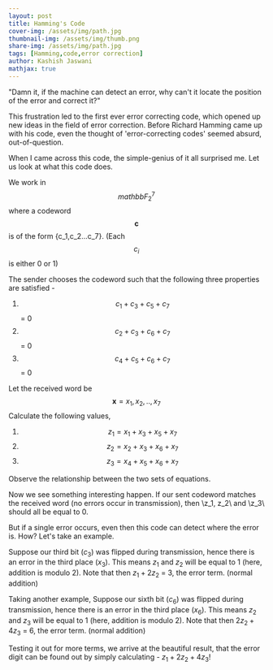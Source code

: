 ```yaml
---
layout: post
title: Hamming's Code
cover-img: /assets/img/path.jpg
thumbnail-img: /assets/img/thumb.png
share-img: /assets/img/path.jpg
tags: [Hamming,code,error correction]
author: Kashish Jaswani
mathjax: true
---
```

"Damn it, if the machine can detect an error, why can't it locate the position of the error and correct it?"

This frustration led to the first ever error correcting code, which opened up new ideas in the field of error correction.
Before Richard Hamming came up with his code, even the thought of 'error-correcting codes' seemed absurd, out-of-question. 

When I came across this code, the simple-genius of it all surprised me. Let us look at what this code does.

We work in $$mathbb{F_2}^{7}$$ where a codeword $$ \textbf{c} $$ is of the form {c_1,c_2...c_7}. 
(Each $$c_i$$ is either 0 or 1)

The sender chooses the codeword such that the following three properties are satisfied - 
1. $$c_1 + c_3 + c_5 + c_7$$ = 0
2. $$c_2 + c_3 + c_6 + c_7$$ = 0
3. $$c_4 + c_5 + c_6 + c_7$$ = 0

Let the received word be $$\textbf{x} = {x_1,x_2,..,x_7}$$
Calculate the following values,
1. $$z_1 = x_1 + x_3 + x_5 + x_7$$
2. $$z_2 = x_2 + x_3 + x_6 + x_7$$
3. $$z_3 = x_4 + x_5 + x_6 + x_7$$

Observe the relationship between the two sets of equations.

Now we see something interesting happen. If our sent codeword matches the received word (no errors occur in transmission), then \\z_1, z_2\\ and \\z_3\\ should all be equal to 0.

But if a single error occurs, even then this code can detect where the error is. How?
Let's take an example.

Suppose our third bit ($c_3$) was flipped during transmission, hence there is an error in the third place ($x_3$).
This means $z_1$ and $z_2$ will be equal to 1 (here, addition is modulo 2). 
Note that then $z_1 + 2z_2$ = 3, the error term. (normal addition)

Taking another example, 
Suppose our sixth bit ($c_6$) was flipped during transmission, hence there is an error in the third place ($x_6$).
This means $z_2$ and $z_3$ will be equal to 1 (here, addition is modulo 2). 
Note that then $2z_2 + 4z_3$ = 6, the error term. (normal addition)

Testing it out for more terms, we arrive at the beautiful result, that the error digit can be found out by simply calculating -
$z_1 + 2z_2 + 4z_3$!
